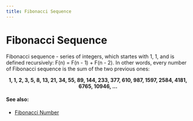 ```yaml
---
title: Fibonacci Sequence
---
```

# Fibonacci Sequence

Fibonacci sequence - series of integers, which startes with 1, 1, and is defined recursively: F(n) = F(n - 1) + F(n - 2). In other words, every number of Fibonacci sequence is the sum of the two previous ones:

<p align="center"><b> 1, 1, 2, 3, 5, 8, 13, 21, 34, 55, 89, 144, 233, 377, 610, 987, 1597, 2584, 4181, 6765, 10946, ...</b><p>

<!-- The article goes here, in GitHub-flavored Markdown. Feel free to add YouTube videos, images, and CodePen/JSBin embeds  -->

#### See also:
<ul>
<li><a href="https://guide.freecodecamp.org/mathematics/fibonacci-number">Fibonacci Number</a><ul>
</ul>

